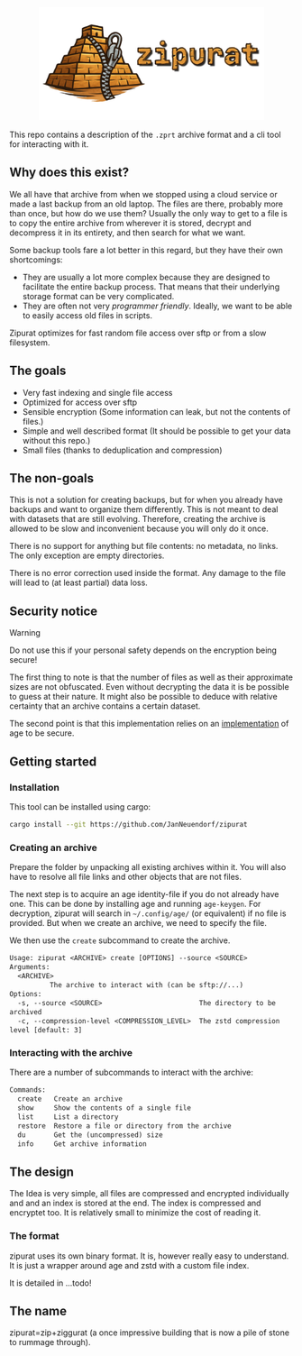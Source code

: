 <div align="center">
<img src="assets/zipurat_edit.png" alt="Logo" width="400"/>
  </div>

This repo contains a description of the `.zprt` archive format and a cli tool
for interacting with it.

## Why does this exist?

We all have that archive from when we stopped using a cloud service or made a
last backup from an old laptop. The files are there, probably more than once,
but how do we use them? Usually the only way to get to a file is to copy the
entire archive from wherever it is stored, decrypt and decompress it in its
entirety, and then search for what we want.

Some backup tools fare a lot better in this regard, but they have their own
shortcomings:

- They are usually a lot more complex because they are designed to facilitate
  the entire backup process. That means that their underlying storage format can
  be very complicated.
- They are often not very _programmer friendly_. Ideally, we want to be able to
  easily access old files in scripts.

Zipurat optimizes for fast random file access over sftp or from a slow filesystem.

## The goals

- Very fast indexing and single file access
- Optimized for access over sftp
- Sensible encryption (Some information can leak, but not the contents of
  files.)
- Simple and well described format (It should be possible to get your data
  without this repo.)
- Small files (thanks to deduplication and compression)

## The non-goals

This is not a solution for creating backups, but for when you already have
backups and want to organize them differently. This is not meant to deal with
datasets that are still evolving. Therefore, creating the archive is allowed to
be slow and inconvenient because you will only do it once.

There is no support for anything but file contents: no metadata, no links. The
only exception are empty directories.

There is no error correction used inside the format.
Any damage to the file will lead to (at least partial) data loss.

## Security notice
> [!WARNING]
>  Do not use this if your personal safety depends on the encryption being secure!

The first thing to note is that the number of files as well as their approximate sizes are not obfuscated. 
Even without decrypting the data it is be possible to guess at their nature. 
It might also be possible to deduce with relative certainty that an archive contains a certain dataset.

The second point is that this implementation relies on an [implementation](https://crates.io/crates/age) of age to be secure.

## Getting started

### Installation 
This tool can be installed using cargo:

```sh
cargo install --git https://github.com/JanNeuendorf/zipurat
```

### Creating an archive 

Prepare the folder by unpacking all existing archives within it.
You will also have to resolve all file links and other objects that are not files. 

The next step is to acquire an age identity-file if you do not already have one.
This can be done by installing age and running `age-keygen`. 
For decryption, zipurat will search in `~/.config/age/` (or equivalent) if no file is provided.
But when we create an archive, we need to specify the file. 

We then use the `create` subcommand to create the archive.
```
Usage: zipurat <ARCHIVE> create [OPTIONS] --source <SOURCE>
Arguments:
  <ARCHIVE>
          The archive to interact with (can be sftp://...)
Options:
  -s, --source <SOURCE>                        The directory to be archived
  -c, --compression-level <COMPRESSION_LEVEL>  The zstd compression level [default: 3]
```

### Interacting with the archive 

There are a number of subcommands to interact with the archive:

```
Commands:
  create   Create an archive
  show     Show the contents of a single file
  list     List a directory
  restore  Restore a file or directory from the archive
  du       Get the (uncompressed) size
  info     Get archive information
```


## The design

The Idea is very simple, all files are compressed and encrypted individually and and an index is stored at the end. 
The index is compressed and encryptet too. It is relatively small to minimize the cost of reading it.

### The format

zipurat uses its own binary format. It is, however really easy to understand.
It is just a wrapper around age and zstd with a custom file index. 

It is detailed in ...todo!

## The name

zipurat=zip+ziggurat (a once impressive building that is now a pile of stone to
rummage through).
